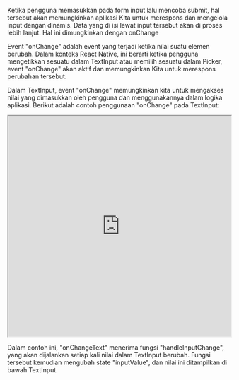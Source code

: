 Ketika pengguna memasukkan pada form input lalu mencoba submit, hal tersebut akan memungkinkan aplikasi Kita untuk merespons dan mengelola input dengan dinamis. Data yang di isi lewat input tersebut akan di proses lebih lanjut. Hal ini dimungkinkan dengan onChange

Event "onChange" adalah event yang terjadi ketika nilai suatu elemen berubah. Dalam konteks React Native, ini berarti ketika pengguna mengetikkan sesuatu dalam TextInput atau memilih sesuatu dalam Picker, event "onChange" akan aktif dan memungkinkan Kita untuk merespons perubahan tersebut.

Dalam TextInput, event "onChange" memungkinkan kita untuk mengakses nilai yang dimasukkan oleh pengguna dan menggunakannya dalam logika aplikasi. Berikut adalah contoh penggunaan "onChange" pada TextInput:

<iframe src="https://snack.expo.dev/@doltons/onchange" height="500" width="100%"></iframe>

Dalam contoh ini, "onChangeText" menerima fungsi "handleInputChange", yang akan dijalankan setiap kali nilai dalam TextInput berubah. Fungsi tersebut kemudian mengubah state "inputValue", dan nilai ini ditampilkan di bawah TextInput.
